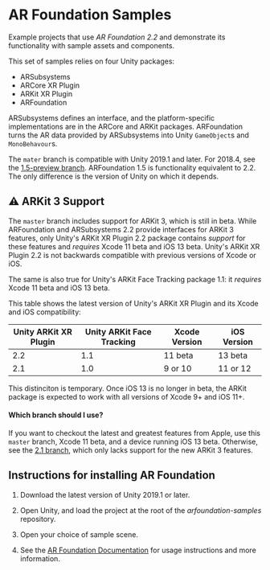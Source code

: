 # AR Foundation Samples
Example projects that use *AR Foundation 2.2* and demonstrate its functionality with sample assets and components.

This set of samples relies on four Unity packages:

* ARSubsystems
* ARCore XR Plugin
* ARKit XR Plugin
* ARFoundation

ARSubsystems defines an interface, and the platform-specific implementations are in the ARCore and ARKit packages. ARFoundation turns the AR data provided by ARSubsystems into Unity `GameObject`s and `MonoBehavour`s.

The `mater` branch is compatible with Unity 2019.1 and later. For 2018.4, see the [1.5-preview branch](https://github.com/Unity-Technologies/arfoundation-samples/tree/1.5-preview). ARFoundation 1.5 is functionality equivalent to 2.2. The only difference is the version of Unity on which it depends.

## :warning: ARKit 3 Support
The `master` branch includes support for ARKit 3, which is still in beta. While ARFoundation and ARSubsystems 2.2 provide interfaces for ARKit 3 features, only Unity's ARKit XR Plugin 2.2 package contains _support_ for these features and _requires_ Xcode 11 beta and iOS 13 beta. Unity's ARKit XR Plugin 2.2 is not backwards compatible with previous versions of Xcode or iOS.

The same is also true for Unity's ARKit Face Tracking package 1.1: it _requires_ Xcode 11 beta and iOS 13 beta.

This table shows the latest version of Unity's ARKit XR Plugin and its Xcode and iOS compatibility:

|Unity ARKit XR Plugin|Unity ARKit Face Tracking|Xcode Version|iOS Version|
|---------------------|-------------------------|-------------|-----------|
|2.2                  |1.1                      |11 beta      |13 beta    |
|2.1                  |1.0                      |9 or 10      | 11 or 12  |

This distinciton is temporary. Once iOS 13 is no longer in beta, the ARKit package is expected to work with all versions of Xcode 9+ and iOS 11+.

#### Which branch should I use?

If you want to checkout the latest and greatest features from Apple, use this `master` branch, Xcode 11 beta, and a device running iOS 13 beta. Otherwise, see the [2.1 branch](https://github.com/Unity-Technologies/arfoundation-samples/tree/2.1), which only lacks support for the new ARKit 3 features.

## Instructions for installing AR Foundation

1. Download the latest version of Unity 2019.1 or later.

2. Open Unity, and load the project at the root of the *arfoundation-samples* repository.

3. Open your choice of sample scene.

4. See the [AR Foundation Documentation](https://docs.unity3d.com/Packages/com.unity.xr.arfoundation@latest?preview=1) for usage instructions and more information.
